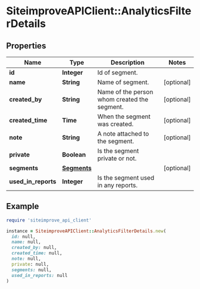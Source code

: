 # SiteimproveAPIClient::AnalyticsFilterDetails

## Properties

| Name | Type | Description | Notes |
| ---- | ---- | ----------- | ----- |
| **id** | **Integer** | Id of segment. |  |
| **name** | **String** | Name of segment. | [optional] |
| **created_by** | **String** | Name of the person whom created the segment. | [optional] |
| **created_time** | **Time** | When the segment was created. | [optional] |
| **note** | **String** | A note attached to the segment. | [optional] |
| **private** | **Boolean** | Is the segment private or not. |  |
| **segments** | [**Segments**](Segments.md) |  | [optional] |
| **used_in_reports** | **Integer** | Is the segment used in any reports. |  |

## Example

```ruby
require 'siteimprove_api_client'

instance = SiteimproveAPIClient::AnalyticsFilterDetails.new(
  id: null,
  name: null,
  created_by: null,
  created_time: null,
  note: null,
  private: null,
  segments: null,
  used_in_reports: null
)
```

